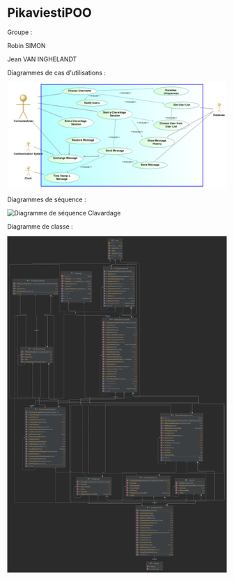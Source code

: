 # PikaviestiPOO


Groupe :

Robin SIMON

Jean VAN INGHELANDT



Diagrammes de cas d'utilisations :


![Diagramme de cas d'utilisation projetuml](https://github.com/Kyriios188/PikaviestiPOO/blob/working/pikaviesti/Diagramme%20de%20cas%20d'utilisation.png)


Diagrammes de séquence :


![Diagramme de séquence Clavardage](https://github.com/Kyriios188/PikaviestiPOO/blob/working/pikaviesti/Diagramme%20de%20s%C3%A9quence%20Pikaviesti.png)


Diagramme de classe :


![Diagramme de classe pikaviesti](https://github.com/Kyriios188/PikaviestiPOO/blob/working/pikaviesti/PikaviestiUML.png)
